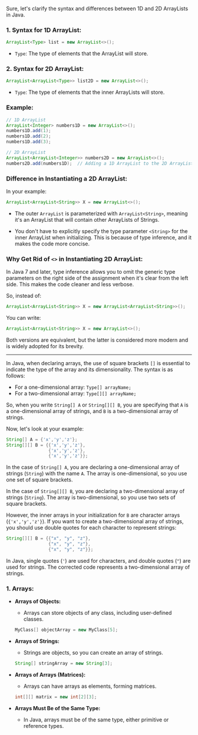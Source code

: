Sure, let's clarify the syntax and differences between 1D and 2D ArrayLists in Java.

### 1. Syntax for 1D ArrayList:

```java
ArrayList<Type> list = new ArrayList<>();
```

- `Type`: The type of elements that the ArrayList will store.

### 2. Syntax for 2D ArrayList:

```java
ArrayList<ArrayList<Type>> list2D = new ArrayList<>();
```

- `Type`: The type of elements that the inner ArrayLists will store.

### Example:

```java
// 1D ArrayList
ArrayList<Integer> numbers1D = new ArrayList<>();
numbers1D.add(1);
numbers1D.add(2);
numbers1D.add(3);

// 2D ArrayList
ArrayList<ArrayList<Integer>> numbers2D = new ArrayList<>();
numbers2D.add(numbers1D);  // Adding a 1D ArrayList to the 2D ArrayList
```

### Difference in Instantiating a 2D ArrayList:

In your example:

```java
ArrayList<ArrayList<String>> X = new ArrayList<>();
```

- The outer `ArrayList` is parameterized with `ArrayList<String>`, meaning it's an ArrayList that will contain other ArrayLists of Strings.

- You don't have to explicitly specify the type parameter `<String>` for the inner ArrayList when initializing. This is because of type inference, and it makes the code more concise.

### Why Get Rid of `<>`  in Instantiating 2D ArrayList:

In Java 7 and later, type inference allows you to omit the generic type parameters on the right side of the assignment when it's clear from the left side. This makes the code cleaner and less verbose.

So, instead of:

```java
ArrayList<ArrayList<String>> X = new ArrayList<ArrayList<String>>();
```

You can write:

```java
ArrayList<ArrayList<String>> X = new ArrayList<>();
```

Both versions are equivalent, but the latter is considered more modern and is widely adopted for its brevity.



---

In Java, when declaring arrays, the use of square brackets `[]` is essential to indicate the type of the array and its dimensionality. The syntax is as follows:

- For a one-dimensional array: `Type[] arrayName;`
- For a two-dimensional array: `Type[][] arrayName;`

So, when you write `String[] A` or `String[][] B`, you are specifying that `A` is a one-dimensional array of strings, and `B` is a two-dimensional array of strings.

Now, let's look at your example:

```java
String[] A = {'x','y','z'};
String[][] B = {{'x','y','z'},
                {'x','y','z'},
                {'x','y','z'}};
```

In the case of `String[] A`, you are declaring a one-dimensional array of strings (`String`) with the name `A`. The array is one-dimensional, so you use one set of square brackets.

In the case of `String[][] B`, you are declaring a two-dimensional array of strings (`String`). The array is two-dimensional, so you use two sets of square brackets.

However, the inner arrays in your initialization for `B` are character arrays (`{'x','y','z'}`). If you want to create a two-dimensional array of strings, you should use double quotes for each character to represent strings:

```java
String[][] B = {{"x", "y", "z"},
                {"x", "y", "z"},
                {"x", "y", "z"}};
```

In Java, single quotes (`'`) are used for characters, and double quotes (`"`) are used for strings. The corrected code represents a two-dimensional array of strings.



### 1. **Arrays:**

- **Arrays of Objects:**
  - Arrays can store objects of any class, including user-defined classes.

  ```java
  MyClass[] objectArray = new MyClass[5];
  ```

- **Arrays of Strings:**
  - Strings are objects, so you can create an array of strings.

  ```java
  String[] stringArray = new String[3];
  ```

- **Arrays of Arrays (Matrices):**
  - Arrays can have arrays as elements, forming matrices.

  ```java
  int[][] matrix = new int[2][3];
  ```

- **Arrays Must Be of the Same Type:**
  - In Java, arrays must be of the same type, either primitive or reference types.